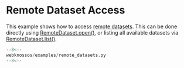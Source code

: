 # Remote Dataset Access

This example shows how to access [remote datasets](../../api/webknossos/dataset/remote_dataset.md#webknossos.dataset.RemoteDataset). This can be done directly using [RemoteDataset.open()](../../api/webknossos/dataset/remote_dataset.md#webknossos.dataset.RemoteDataset.open), or listing all available datasets via [RemoteDataset.list()](../../api/webknossos/dataset/remote_dataset.md#webknossos.dataset.RemoteDataset.list).

```python
--8<--
webknossos/examples/remote_datasets.py
--8<--
```
